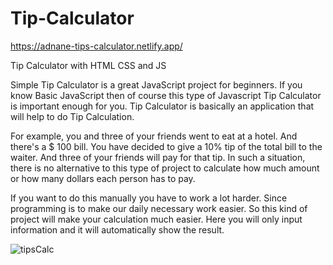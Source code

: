 # Tip-Calculator

https://adnane-tips-calculator.netlify.app/

Tip Calculator with HTML CSS and JS

Simple Tip Calculator is a great JavaScript project for beginners. 
If you know Basic JavaScript then of course this type of Javascript Tip Calculator is important enough for you.
Tip Calculator is basically an application that will help to do Tip Calculation. 

For example, you and three of your friends went to eat at a hotel. And there's a $ 100 bill. 
You have decided to give a 10% tip of the total bill to the waiter. And three of your friends will pay for that tip. In such a situation,
there is no alternative to this type of project to calculate how much amount or how many dollars each person has to pay.

If you want to do this manually you have to work a lot harder. Since programming is to make our daily necessary work easier.
So this kind of project will make your calculation much easier. Here you will only input information and it will automatically show the result.



![tipsCalc](https://github.com/adnane84/Tip-Calculator/assets/92402125/e6325f1c-fbf6-4743-b38d-3cfa445275b4)
